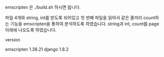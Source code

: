 emscripten 은 ./build.sh 하시면 됩니다.

파일 4개와 string, int를 받도록 되어있고
첫 번째 파일을 읽어서 같은 줄끼리 count하는 기능을 emscripten을 통하여 분석하도록 하였습니다.
string과 int, count를 page 아래에 나오도록 하였습니다.

version

emscripten 1.38.21
django 1.8.2

